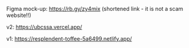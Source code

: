 Figma mock-up: https://rb.gy/zy4mix (shortened link - it is not a scam website!!)

v2: https://ubcssa.vercel.app/

v1: https://resplendent-toffee-5a6499.netlify.app/
